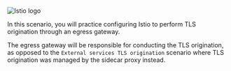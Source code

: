 
![Istio logo](https://raw.githubusercontent.com/lorenzo85/scenarios-ica/master/istio-logo.svg)


In this scenario, you will practice configuring Istio to perform TLS origination through an egress gateway. 


The egress gateway will be responsible for conducting the TLS origination, as opposed to the
`External services TLS origination` scenario where TLS origination was managed by the sidecar proxy instead.